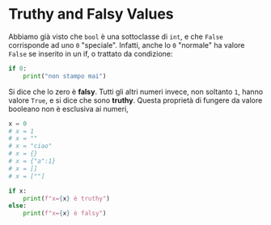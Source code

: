 # Truthy and Falsy Values

Abbiamo già visto che `bool` è una sottoclasse di `int`, e che `False` corrisponde ad uno `0` "speciale". Infatti, anche lo `0` "normale" ha valore `False` se inserito in un if, o trattato da condizione:

```python
if 0:
    print("non stampo mai")
```
Si dice che lo zero è **falsy**. Tutti gli altri numeri invece, non soltanto `1`, hanno valore `True`, e si dice che sono **truthy**. Questa proprietà di fungere da valore booleano non è esclusiva ai numeri, 


```python
x = 0
# x = 1
# x = ""
# x = "ciao"
# x = {}
# x = {"a":1}
# x = []
# x = [""]

if x:
    print(f"x={x} è truthy")
else:
    print(f"x={x} è falsy")
```